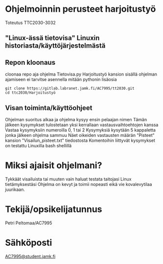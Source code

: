 # Ohjelmoinnin perusteet harjoitustyö

Toteutus TTC2030-3032

## "Linux-ässä tietovisa" Linuxin historiasta/käyttöjärjestelmästä

## Repon kloonaus

cloonaa repo
aja ohjelma Tietovisa.py Harjoitustyö kansion sisällä
ohjelman ajamiseen ei tarvitse asennella mitään pythonin lisäosia

```
git clone https://gitlab.labranet.jamk.fi/AC7995/tt2030.git
cd ttc2030/Harjoitustyö
```

## Visan toiminta/käyttöohjeet

Ohjelman suoritus alkaa ja ohjelma kysyy ensin pelaajan nimen
Tämän jälkeen kysymykset tulostetaan yksi kerrallaan vastausvaihtoehtojen kanssa
Vastaa kysymyksiin numeroilla 0, 1 tai 2
Kysymyksiä kysytään 5 kappaletta jonka jälkeen ohjelma sammuu
Näet oikeiden vastausten määrän "Pisteet" kansion "Visailun_pisteet.txt" tiedostosta
Komentoihin liittyvät kysymykset on testattu Linuxilla bash shellillä

# Miksi ajaisit ohjelmani?

Tykkäät visailuista tai muuten vain haluat testata taitojasi Linux tietämyksestäsi
Ohjelma on kevyt ja toimii nopeasti eikä vie kovalevytilaa juurikaan.

# Tekijä/opsikelijatunnus

Petri Peltomaa/AC7995

# Sähköposti

AC7995@student.jamk.fi
